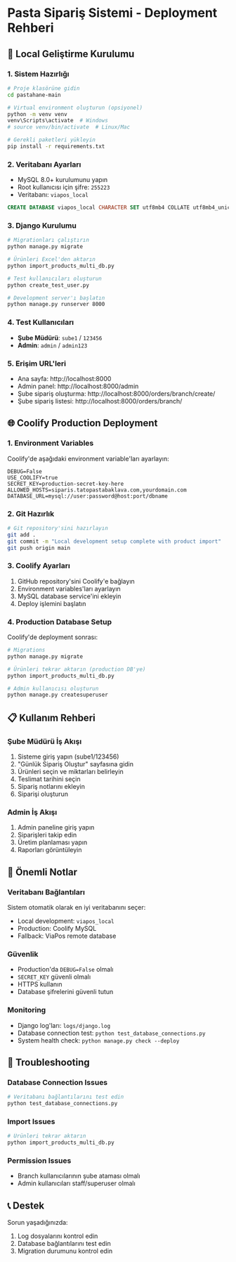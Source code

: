 # Pasta Sipariş Sistemi - Deployment Rehberi

## 🚀 Local Geliştirme Kurulumu

### 1. Sistem Hazırlığı
```bash
# Proje klasörüne gidin
cd pastahane-main

# Virtual environment oluşturun (opsiyonel)
python -m venv venv
venv\Scripts\activate  # Windows
# source venv/bin/activate  # Linux/Mac

# Gerekli paketleri yükleyin
pip install -r requirements.txt
```

### 2. Veritabanı Ayarları
- MySQL 8.0+ kurulumunu yapın
- Root kullanıcısı için şifre: `255223`
- Veritabanı: `viapos_local`

```sql
CREATE DATABASE viapos_local CHARACTER SET utf8mb4 COLLATE utf8mb4_unicode_ci;
```

### 3. Django Kurulumu
```bash
# Migrationları çalıştırın
python manage.py migrate

# Ürünleri Excel'den aktarın
python import_products_multi_db.py

# Test kullanıcıları oluşturun
python create_test_user.py

# Development server'ı başlatın
python manage.py runserver 8000
```

### 4. Test Kullanıcıları
- **Şube Müdürü**: `sube1` / `123456`
- **Admin**: `admin` / `admin123`

### 5. Erişim URL'leri
- Ana sayfa: http://localhost:8000
- Admin panel: http://localhost:8000/admin
- Şube sipariş oluşturma: http://localhost:8000/orders/branch/create/
- Şube sipariş listesi: http://localhost:8000/orders/branch/

## 🌐 Coolify Production Deployment

### 1. Environment Variables
Coolify'de aşağıdaki environment variable'ları ayarlayın:

```env
DEBUG=False
USE_COOLIFY=true
SECRET_KEY=production-secret-key-here
ALLOWED_HOSTS=siparis.tatopastabaklava.com,yourdomain.com
DATABASE_URL=mysql://user:password@host:port/dbname
```

### 2. Git Hazırlık
```bash
# Git repository'sini hazırlayın
git add .
git commit -m "Local development setup complete with product import"
git push origin main
```

### 3. Coolify Ayarları
1. GitHub repository'sini Coolify'e bağlayın
2. Environment variables'ları ayarlayın
3. MySQL database service'ini ekleyin
4. Deploy işlemini başlatın

### 4. Production Database Setup
Coolify'de deployment sonrası:
```bash
# Migrations
python manage.py migrate

# Ürünleri tekrar aktarın (production DB'ye)
python import_products_multi_db.py

# Admin kullanıcısı oluşturun
python manage.py createsuperuser
```

## 📋 Kullanım Rehberi

### Şube Müdürü İş Akışı
1. Sisteme giriş yapın (sube1/123456)
2. "Günlük Sipariş Oluştur" sayfasına gidin
3. Ürünleri seçin ve miktarları belirleyin
4. Teslimat tarihini seçin
5. Sipariş notlarını ekleyin
6. Siparişi oluşturun

### Admin İş Akışı
1. Admin paneline giriş yapın
2. Siparişleri takip edin
3. Üretim planlaması yapın
4. Raporları görüntüleyin

## 🔧 Önemli Notlar

### Veritabanı Bağlantıları
Sistem otomatik olarak en iyi veritabanını seçer:
- Local development: `viapos_local`
- Production: Coolify MySQL
- Fallback: ViaPos remote database

### Güvenlik
- Production'da `DEBUG=False` olmalı
- `SECRET_KEY` güvenli olmalı
- HTTPS kullanın
- Database şifrelerini güvenli tutun

### Monitoring
- Django log'ları: `logs/django.log`
- Database connection test: `python test_database_connections.py`
- System health check: `python manage.py check --deploy`

## 🐛 Troubleshooting

### Database Connection Issues
```bash
# Veritabanı bağlantılarını test edin
python test_database_connections.py
```

### Import Issues
```bash
# Ürünleri tekrar aktarın
python import_products_multi_db.py
```

### Permission Issues
- Branch kullanıcılarının şube ataması olmalı
- Admin kullanıcıları staff/superuser olmalı

## 📞 Destek
Sorun yaşadığınızda:
1. Log dosyalarını kontrol edin
2. Database bağlantılarını test edin
3. Migration durumunu kontrol edin